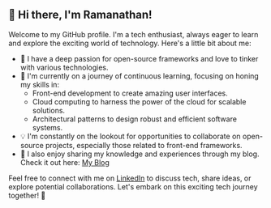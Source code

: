 ## 👋 Hi there, I'm Ramanathan!

Welcome to my GitHub profile. I'm a tech enthusiast, always eager to learn and explore the exciting world of technology. Here's a little bit about me:

- 👀 I have a deep passion for open-source frameworks and love to tinker with various technologies.
- 🌱 I'm currently on a journey of continuous learning, focusing on honing my skills in:
  - Front-end development to create amazing user interfaces.
  - Cloud computing to harness the power of the cloud for scalable solutions.
  - Architectural patterns to design robust and efficient software systems.
- 💡 I'm constantly on the lookout for opportunities to collaborate on open-source projects, especially those related to front-end frameworks.
- 📝 I also enjoy sharing my knowledge and experiences through my blog. Check it out here: [My Blog](https://rchss-nathan.medium.com/)

Feel free to connect with me on [LinkedIn](https://www.linkedin.com/in/ramanathan23/) to discuss tech, share ideas, or explore potential collaborations. Let's embark on this exciting tech journey together! 🚀
